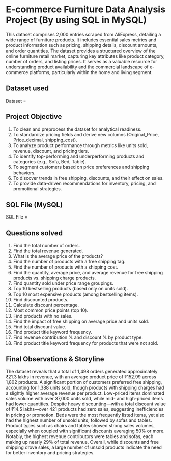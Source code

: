 # E-commerce Furniture Data Analysis Project (By using SQL in MySQL)
This dataset comprises 2,000 entries scraped from AliExpress, detailing a wide range of furniture products. It includes essential sales metrics and product information such as pricing, shipping details, discount amounts, and order quantities. The dataset provides a structured overview of the online furniture retail market, capturing key attributes like product category, number of orders, and listing prices. It serves as a valuable resource for understanding product availability and the commercial landscape of e-commerce platforms, particularly within the home and living segment.

## Dataset used
Dataset =


## Project Objective
1) To clean and preprocess the dataset for analytical readiness.
2) To standardize pricing fields and derive new columns (Original_Price, Price_decimal, shipping_cost).
3) To analyze product performance through metrics like units sold, revenue, discount, and pricing tiers.
4) To identify top-performing and underperforming products and categories (e.g., Sofa, Bed, Table).
5) To segment customers based on price preferences and shipping behaviors.
6) To discover trends in free shipping, discounts, and their effect on sales.
7) To provide data-driven recommendations for inventory, pricing, and promotional strategies.

## SQL File (MySQL)
SQL File =

## Questions solved
1) Find the total number of orders.
2) Find the total revenue generated.
3) What is the average price of the products?
4) Find the number of products with a free shipping tag.
5) Find the number of products with a shipping cost.
6) Find the quantity, average price, and average revenue for free shipping products vs. shipping charge products.
7) Find quantity sold under price range groupings.
8) Top 10 bestselling products (based only on units sold).
9) Top 10 most expensive products (among bestselling items).
10) Find discounted products.
11) Calculate discount percentage.
12) Most common price points (top 10).
13) Find products with no sales.
14) Find the impact of free shipping on average price and units sold.
15) Find total discount value.
16) Find product title keyword frequency.
17) Find revenue contribution % and discount % by product type.
18) Find product title keyword frequency for products that were not sold.

## Final Observations & Storyline
The dataset reveals that a total of 1,498 orders generated approximately ₹21.3 lakhs in revenue, with an average product price of ₹152.99 across 1,802 products. A significant portion of customers preferred free shipping, accounting for 1,388 units sold, though products with shipping charges had a slightly higher average revenue per product. Low-priced items dominated sales volume with over 37,000 units sold, while mid- and high-priced items had lower quantities. Despite heavy discounting—with a total discount value of ₹14.5 lakhs—over 421 products had zero sales, suggesting inefficiencies in pricing or promotion. Beds were the most frequently listed items, yet also had the highest number of unsold units, followed by sofas and tables. Product types such as chairs and tables showed strong sales volumes, especially when coupled with significant discounts averaging 50% or more. Notably, the highest revenue contributors were tables and sofas, each making up nearly 29% of total revenue. Overall, while discounts and free shipping drove sales, a large number of unsold products indicate the need for better inventory and pricing strategies.

